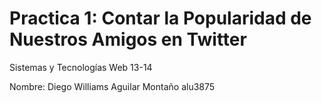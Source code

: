 Practica 1: Contar la Popularidad de Nuestros Amigos en Twitter
===============================================================
Sistemas y Tecnologías Web 13-14


Nombre: Diego Williams Aguilar Montaño
alu3875
